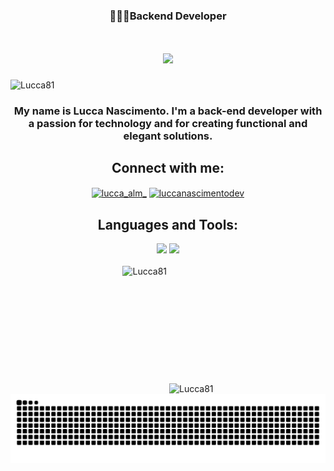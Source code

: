 <h3 align="center">👨🏾‍💻Backend Developer</h3>
<h1 align="center">
    <img src="https://readme-typing-svg.herokuapp.com/?font=Righteous&size=35&center=true&vCenter=true&width=500&height=70&duration=4000&lines=Hi+There!+👋;+I'm+Lucca+!;" />
</h1>

<p align="left"> <img src="https://komarev.com/ghpvc/?username=Lucca81&label=Profile%20views&color=0e75b6&style=flat" alt="Lucca81" /> </p>




<h3 align="center">My name is Lucca Nascimento. I'm a back-end developer with a passion for technology and for creating functional and elegant solutions.
</h3>

<h2 align="center">Connect with me:</h2>
<p align="center">
<a href="https://instagram.com/lucca_alm_" target="blank"><img align="center" src="https://raw.githubusercontent.com/rahuldkjain/github-profile-readme-generator/master/src/images/icons/Social/instagram.svg" alt="lucca_alm_" height="30" width="40" /></a>
<a href="https://www.linkedin.com/in/luccanascimentodev/" target="blank"><img align="center" src="https://raw.githubusercontent.com/rahuldkjain/github-profile-readme-generator/master/src/images/icons/Social/linked-in-alt.svg" alt="luccanascimentodev" height="30" width="40" /></a>
</p>

<h2 align="center">Languages and Tools:</h2>
<div align="center">
    <img src="https://skillicons.dev/icons?i=java,spring,docker,html,css,github,git" />
    <img src="https://skillicons.dev/icons?i=linux,postgresql,mysql,idea,vscode" /><br>
</div>
<br>



<div style="text-align: center;">
<div style="display: inline-block; height: 100%;">
<picture>
<source media="(prefers-color-scheme: dark)" srcset="https://github-readme-stats.vercel.app/api/top-langs?username=Lucca81&show_icons=true&theme=radical&locale=en&layout=compact" />
<source media="(prefers-color-scheme: light)" srcset="https://github-readme-stats.vercel.app/api/top-langs?username=Lucca81&show_icons=true&locale=en&layout=compact" />
<img align="left" src="https://github-readme-stats.vercel.app/api/top-langs?username=Lucca81&show_icons=true&theme=radical&locale=en&layout=compact" alt="Lucca81" style="height: 200px;" />
</picture>
</div>

<div style="display: inline-block; height: 100%;">
<picture>
<source media="(prefers-color-scheme: dark)" srcset="https://github-readme-stats.vercel.app/api?username=Lucca81&show_icons=true&theme=radical&locale=en" />
<source media="(prefers-color-scheme: light)" srcset="https://github-readme-stats.vercel.app/api?username=Lucca81&show_icons=true&locale=en" />
<img align="center" src="https://github-readme-stats.vercel.app/api?username=Lucca81&show_icons=true&theme=radical&locale=en" alt="Lucca81" style="height: 200px;" />
</picture>
</div>
</div>

<div style="text-align: center;">
<div align="center">
<img src="https://raw.githubusercontent.com/Lucca81/Lucca81/output/snake.svg" alt="Snake animation" />
</div>
